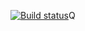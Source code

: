 [![Build status](https://ci.appveyor.com/api/projects/status/vh6txcsdkua5mvss?svg=true)](https://ci.appveyor.com/project/Naloyka/dom)Q